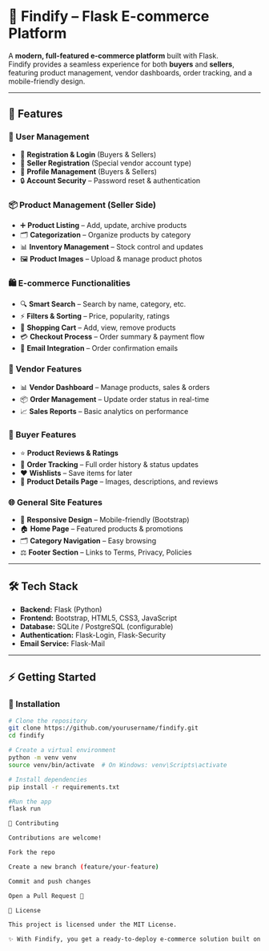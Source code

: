 # 🛒 Findify – Flask E-commerce Platform  

A **modern, full-featured e-commerce platform** built with Flask.  
Findify provides a seamless experience for both **buyers** and **sellers**, featuring product management, vendor dashboards, order tracking, and a mobile-friendly design.  

---

## 🚀 Features  

### 👤 User Management  
- 🔑 **Registration & Login** (Buyers & Sellers)  
- 🏪 **Seller Registration** (Special vendor account type)  
- 📝 **Profile Management** (Buyers & Sellers)  
- 🔒 **Account Security** – Password reset & authentication  

### 📦 Product Management (Seller Side)  
- ➕ **Product Listing** – Add, update, archive products  
- 🗂️ **Categorization** – Organize products by category  
- 📊 **Inventory Management** – Stock control and updates  
- 🖼️ **Product Images** – Upload & manage product photos  

### 🛍️ E-commerce Functionalities  
- 🔍 **Smart Search** – Search by name, category, etc.  
- ⚡ **Filters & Sorting** – Price, popularity, ratings  
- 🛒 **Shopping Cart** – Add, view, remove products  
- 💳 **Checkout Process** – Order summary & payment flow  
- 📧 **Email Integration** – Order confirmation emails  

### 🏪 Vendor Features  
- 📊 **Vendor Dashboard** – Manage products, sales & orders  
- 📦 **Order Management** – Update order status in real-time  
- 📈 **Sales Reports** – Basic analytics on performance  

### 🛒 Buyer Features  
- ⭐ **Product Reviews & Ratings**  
- 🚚 **Order Tracking** – Full order history & status updates  
- ❤️ **Wishlists** – Save items for later  
- 📖 **Product Details Page** – Images, descriptions, and reviews  

### 🌐 General Site Features  
- 📱 **Responsive Design** – Mobile-friendly (Bootstrap)  
- 🏠 **Home Page** – Featured products & promotions  
- 🗂️ **Category Navigation** – Easy browsing  
- ⚖️ **Footer Section** – Links to Terms, Privacy, Policies  

---

## 🛠️ Tech Stack  
- **Backend:** Flask (Python)  
- **Frontend:** Bootstrap, HTML5, CSS3, JavaScript  
- **Database:** SQLite / PostgreSQL (configurable)  
- **Authentication:** Flask-Login, Flask-Security  
- **Email Service:** Flask-Mail  

---

## ⚡ Getting Started  

### 🔧 Installation  
```bash
# Clone the repository
git clone https://github.com/yourusername/findify.git
cd findify

# Create a virtual environment
python -m venv venv
source venv/bin/activate  # On Windows: venv\Scripts\activate

# Install dependencies
pip install -r requirements.txt

#Run the app
flask run

🤝 Contributing

Contributions are welcome!

Fork the repo

Create a new branch (feature/your-feature)

Commit and push changes

Open a Pull Request 🎉

📜 License

This project is licensed under the MIT License.

✨ With Findify, you get a ready-to-deploy e-commerce solution built on Flask – customizable, lightweight, and scalable.
